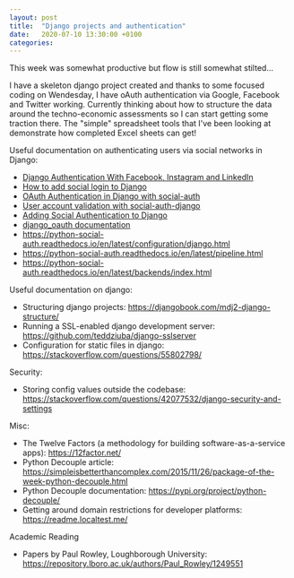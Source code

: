 ```yaml
---
layout: post
title:  "Django projects and authentication"
date:   2020-07-10 13:30:00 +0100
categories: 
---
```


This week was somewhat productive but flow is still somewhat stilted...

I have a skeleton django project created and thanks to some focused coding on Wendesday, I have oAuth authentication via Google, Facebook and Twitter working. Currently thinking about how to structure the data around the techno-economic assessments so I can start getting some traction there. The "simple" spreadsheet tools that I've been looking at demonstrate how completed Excel sheets can get!


Useful documentation on authenticating users via social networks in Django:
 - [Django Authentication With Facebook, Instagram and LinkedIn](https://www.digitalocean.com/community/tutorials/django-authentication-with-facebook-instagram-and-linkedin)
 - [How to add social login to Django](https://simpleisbetterthancomplex.com/tutorial/2016/10/24/how-to-add-social-login-to-django.html)
 - [OAuth Authentication in Django with social-auth](https://medium.com/trabe/oauth-authentication-in-django-with-social-auth-c67a002479c1)
 - [User account validation with social-auth-django](https://medium.com/trabe/user-account-validation-with-social-auth-django-658ff00404b5)
 - [Adding Social Authentication to Django](https://realpython.com/adding-social-authentication-to-django/)
 - [django_oauth documentation](https://github.com/Alexmhack/django_oauth/blob/fea559f5d1d5258c2fef9c1259c205423d7c9903/README.md)
 - <https://python-social-auth.readthedocs.io/en/latest/configuration/django.html>
 - <https://python-social-auth.readthedocs.io/en/latest/pipeline.html>
 - <https://python-social-auth.readthedocs.io/en/latest/backends/index.html>

Useful documentation on django:
 - Structuring django projects: <https://djangobook.com/mdj2-django-structure/>
 - Running a SSL-enabled django development server: <https://github.com/teddziuba/django-sslserver>
 - Configuration for static files in django: <https://stackoverflow.com/questions/55802798/>
 
 Security:
  - Storing config values outside the codebase: <https://stackoverflow.com/questions/42077532/django-security-and-settings>
 
 Misc:
  - The Twelve Factors (a methodology for building software-as-a-service apps): <https://12factor.net/>
  - Python Decouple article: <https://simpleisbetterthancomplex.com/2015/11/26/package-of-the-week-python-decouple.html>
  - Python Decouple documentation: <https://pypi.org/project/python-decouple/>
  - Getting around domain restrictions for developer platforms: <https://readme.localtest.me/>

Academic Reading
 - Papers by Paul Rowley, Loughborough University: <https://repository.lboro.ac.uk/authors/Paul_Rowley/1249551>
